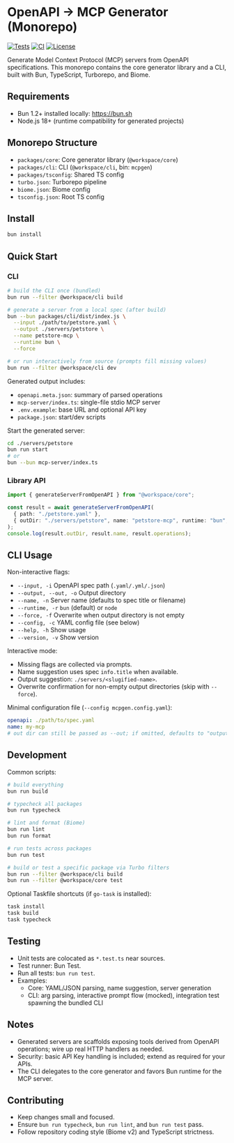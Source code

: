 # OpenAPI → MCP Generator (Monorepo)

[![Tests](https://github.com/USER/openapi-mcp-generator/workflows/Tests/badge.svg)](https://github.com/USER/openapi-mcp-generator/actions)
[![CI](https://github.com/USER/openapi-mcp-generator/workflows/CI/badge.svg)](https://github.com/USER/openapi-mcp-generator/actions)
[![License](https://img.shields.io/badge/license-MIT-blue.svg)](LICENSE)

Generate Model Context Protocol (MCP) servers from OpenAPI specifications. This monorepo contains the core generator library and a CLI, built with Bun, TypeScript, Turborepo, and Biome.

## Requirements

- Bun 1.2+ installed locally: https://bun.sh
- Node.js 18+ (runtime compatibility for generated projects)

## Monorepo Structure

- `packages/core`: Core generator library (`@workspace/core`)
- `packages/cli`: CLI (`@workspace/cli`, bin: `mcpgen`)
- `packages/tsconfig`: Shared TS config
- `turbo.json`: Turborepo pipeline
- `biome.json`: Biome config
- `tsconfig.json`: Root TS config

## Install

```sh
bun install
```

## Quick Start

### CLI

```sh
# build the CLI once (bundled)
bun run --filter @workspace/cli build

# generate a server from a local spec (after build)
bun --bun packages/cli/dist/index.js \
  --input ./path/to/petstore.yaml \
  --output ./servers/petstore \
  --name petstore-mcp \
  --runtime bun \
  --force

# or run interactively from source (prompts fill missing values)
bun run --filter @workspace/cli dev
```

Generated output includes:
- `openapi.meta.json`: summary of parsed operations
- `mcp-server/index.ts`: single-file stdio MCP server
- `.env.example`: base URL and optional API key
- `package.json`: start/dev scripts

Start the generated server:
```sh
cd ./servers/petstore
bun run start
# or
bun --bun mcp-server/index.ts
```

### Library API

```ts
import { generateServerFromOpenAPI } from "@workspace/core";

const result = await generateServerFromOpenAPI(
  { path: "./petstore.yaml" },
  { outDir: "./servers/petstore", name: "petstore-mcp", runtime: "bun", force: true, layout: "bun" }
);
console.log(result.outDir, result.name, result.operations);
```

## CLI Usage

Non-interactive flags:
- `--input, -i` OpenAPI spec path (`.yaml/.yml/.json`)
- `--output, --out, -o` Output directory
- `--name, -n` Server name (defaults to spec title or filename)
- `--runtime, -r` `bun` (default) or `node`
- `--force, -f` Overwrite when output directory is not empty
- `--config, -c` YAML config file (see below)
- `--help, -h` Show usage
- `--version, -v` Show version

Interactive mode:
- Missing flags are collected via prompts.
- Name suggestion uses spec `info.title` when available.
- Output suggestion: `./servers/<slugified-name>`.
- Overwrite confirmation for non-empty output directories (skip with `--force`).

Minimal configuration file (`--config mcpgen.config.yaml`):
```yaml
openapi: ./path/to/spec.yaml
name: my-mcp
# out dir can still be passed as --out; if omitted, defaults to "output"
```

## Development

Common scripts:
```sh
# build everything
bun run build

# typecheck all packages
bun run typecheck

# lint and format (Biome)
bun run lint
bun run format

# run tests across packages
bun run test

# build or test a specific package via Turbo filters
bun run --filter @workspace/cli build
bun run --filter @workspace/core test
```

Optional Taskfile shortcuts (if `go-task` is installed):
```sh
task install
task build
task typecheck
```

## Testing

- Unit tests are colocated as `*.test.ts` near sources.
- Test runner: Bun Test.
- Run all tests: `bun run test`.
- Examples:
  - Core: YAML/JSON parsing, name suggestion, server generation
  - CLI: arg parsing, interactive prompt flow (mocked), integration test spawning the bundled CLI

## Notes

- Generated servers are scaffolds exposing tools derived from OpenAPI operations; wire up real HTTP handlers as needed.
- Security: basic API Key handling is included; extend as required for your APIs.
- The CLI delegates to the core generator and favors Bun runtime for the MCP server.

## Contributing

- Keep changes small and focused.
- Ensure `bun run typecheck`, `bun run lint`, and `bun run test` pass.
- Follow repository coding style (Biome v2) and TypeScript strictness.
